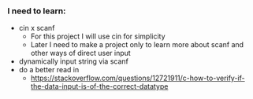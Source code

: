 ### I need to learn:

- cin x scanf
  - For this project I will use cin for simplicity
  - Later I need to make a project only to learn more about scanf and other ways of direct user input
- dynamically input string via scanf
- do a better read in
  - https://stackoverflow.com/questions/12721911/c-how-to-verify-if-the-data-input-is-of-the-correct-datatype